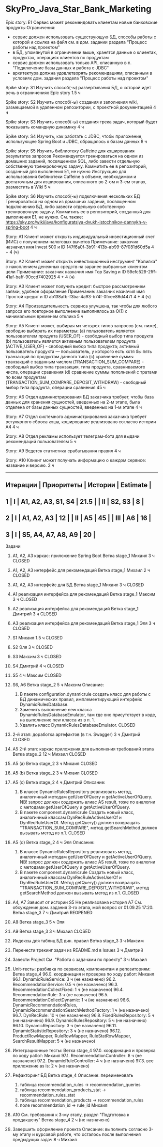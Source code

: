# SkyPro_Java_Star_Bank_Marketing

Epic story: E1
Сервис может рекомендовать клиентам новые банковские продукты
Ограничения:
- сервис должен использовать существующую БД, способы работы с которой и ссылка на файл см. в дом. задании раздела "Процесс работы над проектом"
- в БД, упомянутой в ограничении выше, хранятся данные о клиентах, продуктах, операциях клиентов по продуктам
- сервис должен использовать только API, описанную в п. "Подключение базы данных и работа с JDBC"
- архитектура должна удовлетворять рекомендациям, описанным в условиях дом. задания раздела "Процесс работы над проектом"

Spike story: S1
Изучить способ(-ы) развертывания БД, о которой идет речь в ограничениях Epic story
1.5 ч

Spike story: S2
Изучить способ(-ы) создания и заполнения wiki, размещаемой в удаленном репозитории, с проектной документацией
4 ч

Spike story: S3
Изучить способ(-ы) создания трека задач, который будет показывать командную динамику
4 ч

Spike story: S4
Изучить, как работать с JDBC, чтобы приложение, использующее Spring Boot и JDBC, обращалось к базам данных
8 ч

Spike story: S5
Изучить библиотеку Caffeine для кэширования результатов запросов
Рекомендуется тренироваться на одном из домашних заданий, посвященном SQL, либо завести отдельную собственную тренировочную задачу. Коммитить ее в репозиторий, созданный для выполнения E1, не нужно
Инструкцию для использования библиотеки Caffeine в объеме, необходимом и достаточным для кэширования, описанного во 2-ом и 3-ем этапах, разместить в Wiki
5 ч

Spike story: S6
Изучить способ(-ы) подключения нескольких БД
Тренироваться на одном из домашних заданий, посвященном подключению БД, либо завести отдельную собственную тренировочную задачу. Коммитить ее в репозиторий, созданный для выполнения E1, не нужно.
См. также: https://sky.pro/wiki/java/konfiguratsiya-dvukh-istochnikov-dannykh-v-spring-boot
4 ч

Story: A1
Клиент может открыть индивидуальный инвестиционный счет (ИИС) с получением налоговых вычетов
Примечание: заказчик назначил имя Invest 500 и ID 147f6a0f-3b91-413b-ab99-87f081d60d5a
4 + 4 (ч)

Story: A2
Клиент может открыть инвестиционный инструмент "Копилка" с накоплением денежных средств на заранее выбранные клиентом цели
Примечание: заказчик назначил имя Top Saving и ID 59efc529-2fff-41af-baff-90ccd7402925
4 + 4 (ч)

Story: A3
Клиент может получить кредит: быстрое рассмотрением заявки, удобное оформление
Примечание: заказчик назначил имя Простой кредит и ID ab138afb-f3ba-4a93-b74f-0fcee86d447f
4 + 4 (ч)

Story: A4
Производительность сервиса улучшена, так чтобы для любого запроса его повторное выполнение выполнялось за O(1) с минимальным временем отклика
5 ч

Story: A5
Клиент может, выбирая мз четырех типов запросов (см. ниже), свободно выбирать их параметры:
(a) пользователь является пользователем продукта (USER_OF) - свободный выбор типа продукта
(b) пользователь является активным пользователем продукта (ACTIVE_USER_OF) - свободный выбор типа продукта; активный пользователь продукта — пользователь, у которого есть хотя бы пять транзакций по продуктам данного типа
(c) сравнение суммы транзакций с заданным числом (TRANSACTION_SUM_COMPARE) - свободный выбор типа транзакция, типа продукта, сравниваемого числа, операции сравнения
(d) сравнение суммы пополнений с тратами по всем продуктам (TRANSACTION_SUM_COMPARE_DEPOSIT_WITHDRAW) - свободный выбор типа продукта, операции сравнения
45 ч

Story: A6
Отдел администрирования БД заказчика требует, чтобы база данных для хранения сущностей, введенных на 2-м этапе, была отделена от базы данных сущностей, введенных на 1-м этапе
4 ч

Story: A7
Отдел системного администрирования заказчика требует регулярного сброса кэша, кэширование реализовано согласно истории A4
4 ч

Story: A8
Отдел рекламы использует телеграм-бота для выдачи рекомендаций пользователям
5 ч

Story: A9
Ведется статистика срабатывания правил
4 ч

Story: A10
Клиент может получать информацию о каждом сервисе: название и версию.
2 ч

-------------------------------------------------------------
 Итерации   | Приоритеты  | Истории             | Estimate  |
-------------------------------------------------------------
 1          | I           | A1, A2, A3, S1, S4  | 21.5      |
            | II          | S2, S3              | 8         |
-------------------------------------------------------------
 2          | I           | A1, A2, A3          | 12        |
            | II          | A5                  | 45        |
            | III         | A6                  | 16        |
-------------------------------------------------------------
 3          | I           | S5, A4, A7, A8, A9  | 20        |
-------------------------------------------------------------

Задачи

1. A1, A2, A3
каркас: приложение Spring Boot
Ветка stage_1
Михаил
3 ч
CLOSED

2. A1, A2, A3
интерфейс для рекомендаций
Ветка stage_1
Михаил
2 ч
CLOSED

3. A1, A2, A3
интерфейс для БД
Ветка stage_1
Михаил
3 ч
CLOSED

4. A1
реализация интерфейса для рекомендаций
Ветка stage_1
Максим
3 ч
CLOSED

5. A2
реализация интерфейса для рекомендаций
Ветка stage_1
Дмитрий
3 ч
CLOSED

6. A3
реализация интерфейса для рекомендаций
Ветка stage_1
Эля
3 ч
CLOSED

7. S1
Михаил
1.5 ч
CLOSED

8. S2
Эля
3 ч
CLOSED

9. S3
Максим
3 ч
CLOSED

10. S4
Дмитрий
4 ч
CLOSED

11. S5
4 ч
Максим
CLOSED

12. S6, A6
Ветка stage_2
5 ч
Максим
Описание:
    1. В пакете configuration.dynamicrule создать класс для работы с БД динамических правил, имплементирующий интерфейс DynamicRulesDatabase.
    2. Заменить выполнение new класса DynamicRulesDatabaseEmulator, там где оно присутствует в коде, на выполнение new класса из в п. 1.
    3. Удалить класс DynamicRulesDatabaseEmulator.
CLOSED

13. 2-й этап: доработка артефактов (в т.ч. Swagger)
3 ч
Дмитрий
CLOSED

14. A5
2-й этап: каркас приложения для выполнения требований этапа
Ветка stage_2
12 ч
Михаил
CLOSED

15. A5 (a)
Ветка stage_2
3 ч
Михаил
CLOSED

16. A5 (b)
Ветка stage_2
3 ч
Михаил
CLOSED

17. A5 (c)
Ветка stage_2
4 ч
Дмитрий
Описание:
    1. В классе DynamicRulesRepository реализовать метод, аналогичный методам getUserOfQuery и getActiveUserOfQuery. NB! запрос должен содержать алиас AS result, тоже по аналогии с методами getUserOfQuery и getActiveUserOfQuery.
    2. В пакете component.dynamicrule Создать новый класс, аналогичный классам DynRecRuleActiveUserOf и DynRecRuleUserOf. Метод getQuery() должен возвращать "TRANSACTION_SUM_COMPARE", метод getSearchMethod должен вызывать метод из п.1.
CLOSED

18. A5 (d)
Ветка stage_2
4 ч
Эля
Описание:
    1. В классе DynamicRulesRepository реализовать метод, аналогичный методам getUserOfQuery и getActiveUserOfQuery. NB! запрос должен содержать алиас AS result, тоже по аналогии с методами getUserOfQuery и getActiveUserOfQuery.
    2. В пакете component.dynamicrule Создать новый класс, аналогичный классам DynRecRuleActiveUserOf и DynRecRuleUserOf. Метод getQuery() должен возвращать "TRANSACTION_SUM_COMPARE_DEPOSIT_WITHDRAW", метод getSearchMethod должен вызывать метод из п.1.
CLOSED

19. A4, A7
Зависит от истории S5
Не реализована история A7
См. обсуждение дом. задания 3-го этапа, мой вопрос от 01.09.25 17:20.
Ветка stage_3
7 ч
Дмитрий
REOPENED

20. A8
Ветка stage_3
5 ч
Эля

21. A9
Ветка stage_3
3 ч
Михаил
CLOSED

22. Индексы для таблиц БД дин. правил
Ветка stage_3
3 ч
Максим

23. Перенести трекинг задач из README.md в Issues
3 ч
Дмитрий

24. Завести Project
См. "Работа с задачами по проекту"
3 ч
Михаил

96. Unit-тесты: разбивка по сервисам, компонентам и репозиториям:
Ветка stage_4
    96.0. координация и проверка по ходу работ: Михаил
    96.1. DynamicRuleService: 3 ч (не назначено)
    96.2. RecommendationService: 0.5 ч (не назначено)
    96.3. RecommendationCollectFixed: 1 ч (не назначено)
    96.4. RecommendationRule: 3 ч (не назначено)
    96.5. RecommendationCollectDynamic: 1 ч (не назначено)
    96.6. DynamicRecommendationRules, DynamicRecommendationSearchMethodFactory: 1 ч (не назначено)
    96.7. DynRecRule: 10 ч (не назначено)
    96.8. FixedRulesRepository: 5 ч (не назначено)
    96.9. DynamicRulesRepository: 5 ч (не назначено)
    96.10. DynamicRepository: 3 ч (не назначено)
    96.11. DynamicStatisticRepository: 3 ч (не назначено)
    96.12. ProductRowMapper, RuleRowMapper, RuleStatRowMapper, SearchResultMapper: 5 ч (не назначено)

97. Интеграционные тесты:
Ветка stage_4
    97.0. координация и проверка по ходу работ: Михаил
    97.1. RecommendationController: 8 ч (не назначено)
    97.2. DynamicRuleController: 4 ч (не назначено)
    97.3. все приложение as is: 2 ч (не назначено)

98. Рефакторинг БД
Ветка stage_4
Описание: переименовать
    1. таблица recommendation_rules -> recommendation_queries
    2. таблица recommendation_products_stat -> recommendation_rules_stat
    3. таблица recommendation_products -> recommendation_rules
    4. поле recommendation_id -> rule_id
Михаил

99. A10
См. требования к 3-му этапу, раздел "Подготовка к продакшену"
Ветка stage_4
2 ч
(не назначено)

100. Завершить оформление проекта
Описание: выполнить согласно 3-му этапу и курсовой работе, что осталось после выполнения предыдущих задач
8 ч
Михаил
